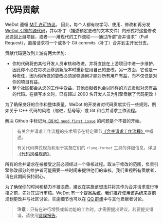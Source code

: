 # 代码贡献

WeDot 遵循 [MIT 许可协议](https://tldrlegal.com/license/mit-license)。
因此，每个人都有权学习、使用、修改和再分发 [WeDot 引擎的源代码](https://github.com/WeDot-Engine/WeDot)，并以补丁（描述预定更改的文本文件）的形式将这些修改发送回上游项目，或者——用现代的工作流程——通过所谓“合并请求”（Pull Request），直接请求将一个或多个 Git commits（补丁）合并到主开发分支。

贡献代码更改到上游有两大优势:

- 你的代码将由其他开发人员审核和改进，并将直接在上游项目中进一步维护，因此你不必在每次迁移到新版本时重新应用自己的更改。另一方面，它也是一种责任，因为你所做的更改必须足够通用才能对所有用户有益，而不仅仅是对你的项目有益。
- 整个社区都会从您的工作中受益，其他贡献者也会以同样的方式贡献对您有益的代码。在撰写本文时，已有超过 2000 名开发人员为引擎贡献了代码更改！

为了确保良好的合作和整体质量，WeDot 的开发者对代码贡献实行一些规则，例如关于 C++ 代码的风格（缩进，括号等）或 Git 和合并请求工作流程。

解决 Github 中标记为[`【首次】good first issue`](https://github.com/WeDot-Engine/WeDot/issues?q=is:issue+is:open+label:%22%E3%80%90%E9%A6%96%E6%AC%A1%E3%80%91good+first+issue%22) 的问题是个不错的开始。

> 有关合并请求工作流程的技术细节在特定章节[《合并请求工作流程》](pr_workflow.md)中概述。
>
> 有关代码样式规范和用于实施它们的 `clang-format` 工具的详细信息，详见[《代码风格规范》](development/code_style_guidelines.md)。

所有的合并请求在被接受之前必须经过一个审核过程。取决于修改的范围，负责引擎修改部分的维护者可能需要一些时间来提供他们的审核。我们重视所有贡献者，请在此期间保持耐心。

为了确保你的时间和精力不被浪费，建议在实施该想法并将其作为合并请求进行审核之前，先对其进行审核。WeDot 有一个[提案系统](https://github.com/WeDot-Engine/To-Do)。我们推荐使用该系统来提前规划更改并与社区讨论。实施细节也可以在 [QQ 群组](https://qm.qq.com/cgi-bin/qm/qr?authKey=G%2BR%2FKlLQBeH71b1Mhe4t2gM%2B8rLXndOEPhPtDgWgTudLUtGUgpMrNAWD87x%2F64ta&k=IPTGQ3zH_W8IAzaFrnLLGF2kplhv-EeM&noverify=0&group_code=670915303)中与其他贡献者讨论。

> **注意**：只有在进行增强或新功能的工作时，才需要提出建议。若要提交错误，请使用[错误报告](https://github.com/WeDot-Engine/WeDot/issues)。

